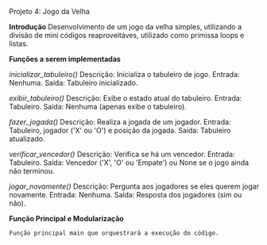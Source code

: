 Projeto 4: Jogo da Velha

**Introdução**
Desenvolvimento de um jogo da velha simples, utilizando a divisão de mini códigos reaproveitáves, utilizado como primissa loops e listas.


**Funções a serem implementadas**

*inicializar_tabuleiro()*
    Descrição: Inicializa o tabuleiro de jogo.
    Entrada: Nenhuma.
    Saída: Tabuleiro inicializado.



*exibir_tabuleiro()*
    Descrição: Exibe o estado atual do tabuleiro.
    Entrada: Tabuleiro.
    Saída: Nenhuma (apenas exibe o tabuleiro).



*fazer_jogada()*
    Descrição: Realiza a jogada de um jogador.
    Entrada: Tabuleiro, jogador ('X' ou 'O') e posição da jogada.
    Saída: Tabuleiro atualizado.



*verificar_vencedor()*
    Descrição: Verifica se há um vencedor.
    Entrada: Tabuleiro.
    Saída: Vencedor ('X', 'O' ou 'Empate') ou None se o jogo ainda não terminou.



*jogar_novamente()*
    Descrição: Pergunta aos jogadores se eles querem jogar novamente.
    Entrada: Nenhuma.
    Saída: Resposta dos jogadores (sim ou não).


    
    
**Função Principal e Modularização**

    Função principal main que orquestrará a execução do código.
